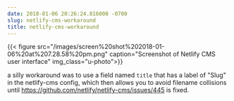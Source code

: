 ```yaml
---
date: 2018-01-06 20:26:24.816000 -0700
slug: netlify-cms-workaround
title: netlify-cms-workaround
---
```

{{< figure src="/images/screen%20shot%202018-01-06%20at%207.28.58%20pm.png" caption="Screenshot of Netlify CMS user interface" img_class="u-photo">}}

a silly workaround was to use a field named `title` that has a label of "Slug" in the netlify-cms config, which then allows you to avoid filename collisions until <https://github.com/netlify/netlify-cms/issues/445> is fixed.
